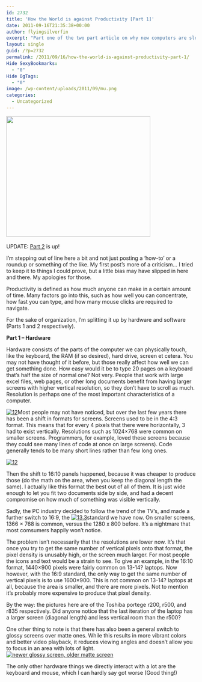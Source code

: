 ```yaml
---
id: 2732
title: 'How the World is against Productivity [Part 1]'
date: 2011-09-16T21:35:38+00:00
author: flyingsilverfin
excerpt: "Part one of the two part article on why new computers are slowing us down while working. This one's about hardware and recent changes for the worse."
layout: single
guid: /?p=2732
permalink: /2011/09/16/how-the-world-is-against-productivity-part-1/
Hide SexyBookmarks:
  - "0"
Hide OgTags:
  - "0"
image: /wp-content/uploads/2011/09/mu.png
categories:
  - Uncategorized
---
```

[<img class="size-full wp-image-2802 aligncenter" src="/wp-content/uploads/2011/09/mu.png" alt="" width="383" height="321" srcset="/wp-content/uploads/2011/09/mu.png 383w, /wp-content/uploads/2011/09/mu-300x251.png 300w, /wp-content/uploads/2011/09/mu-180x150.png 180w, /wp-content/uploads/2011/09/mu-360x301.png 360w" sizes="(max-width: 383px) 100vw, 383px" />](/wp-content/uploads/2011/09/mu.png)

UPDATE: [Part 2](/2011/09/24/how-the-world-is-against-productivity-part-2/ "Part 2") is up!

I’m stepping out of line here a bit and not just posting a ‘how-to’ or a roundup or something of the like. My first post’s more of a criticism… I tried to keep it to things I could prove, but a little bias may have slipped in here and there. My apologies for those.

Productivity is defined as how much anyone can make in a certain amount of time. Many factors go into this, such as how well you can concentrate, how fast you can type, and how many mouse clicks are required to navigate.
  
For the sake of organization, I’m splitting it up by hardware and software (Parts 1 and 2 respectively).

**Part 1 – Hardware**

Hardware consists of the parts of the computer we can physically touch, like the keyboard, the RAM (if so desired), hard drive, screen et cetera. You may not have thought of it before, but those really affect how well we can get something done. How easy would it be to type 20 pages on a keyboard that’s half the size of normal one? Not very. People that work with large excel files, web pages, or other long documents benefit from having larger screens with higher vertical resolution, so they don’t have to scroll as much. Resolution is perhaps one of the most important characteristics of a computer.
  
<a href="/2011/09/16/how-the-world-is-against-productivity-part-1/43-1024x768/" rel="attachment wp-att-2754"><img class="size-full wp-image-2754 alignleft" src="/wp-content/uploads/2011/09/43-1024x768.jpg" alt="12" width="248" height="248" srcset="/wp-content/uploads/2011/09/43-1024x768.jpg 300w, /wp-content/uploads/2011/09/43-1024x768-150x150.jpg 150w, /wp-content/uploads/2011/09/43-1024x768-30x30.jpg 30w, /wp-content/uploads/2011/09/43-1024x768-45x45.jpg 45w, /wp-content/uploads/2011/09/43-1024x768-115x115.jpg 115w, /wp-content/uploads/2011/09/43-1024x768-180x180.jpg 180w" sizes="(max-width: 248px) 100vw, 248px" /></a>Most people may not have noticed, but over the last few years there has been a shift in formats for screens. Screens used to be in the 4:3 format. This means that for every 4 pixels that there were horizontally, 3 had to exist vertically. Resolutions such as 1024×768 were common on smaller screens. Programmers, for example, loved these screens because they could see many lines of code at once on large screens). Code generally tends to be many short lines rather than few long ones.

<a href="/2011/09/16/how-the-world-is-against-productivity-part-1/1610-1200x800/" rel="attachment wp-att-2756"><img class="size-full wp-image-2756 alignright" src="/wp-content/uploads/2011/09/1610-1200x800.jpg" alt="12" width="235" height="235" srcset="/wp-content/uploads/2011/09/1610-1200x800.jpg 300w, /wp-content/uploads/2011/09/1610-1200x800-150x150.jpg 150w, /wp-content/uploads/2011/09/1610-1200x800-30x30.jpg 30w, /wp-content/uploads/2011/09/1610-1200x800-45x45.jpg 45w, /wp-content/uploads/2011/09/1610-1200x800-115x115.jpg 115w, /wp-content/uploads/2011/09/1610-1200x800-180x180.jpg 180w" sizes="(max-width: 235px) 100vw, 235px" /></a>
  
Then the shift to 16:10 panels happened, because it was cheaper to produce those (do the math on the area, when you keep the diagonal length the same). I actually like this format the best out of all of them. It is just wide enough to let you fit two documents side by side, and had a decent compromise on how much of something was visible vertically.
  
Sadly, the PC industry decided to follow the trend of the TV’s, and made a further switch to 16:9, the <a href="/2011/09/16/how-the-world-is-against-productivity-part-1/169-1366x768/" rel="attachment wp-att-2755"><img class="size-medium wp-image-2755 alignleft" src="/wp-content/uploads/2011/09/169-1366x768-300x202.jpg" alt="13.3" width="269" height="182" srcset="/wp-content/uploads/2011/09/169-1366x768-300x202.jpg 300w, /wp-content/uploads/2011/09/169-1366x768-180x121.jpg 180w, /wp-content/uploads/2011/09/169-1366x768-360x243.jpg 360w, /wp-content/uploads/2011/09/169-1366x768.jpg 780w" sizes="(max-width: 269px) 100vw, 269px" /></a>standard we have now. On smaller screens, 1366 × 768 is common, versus the 1280 x 800 before. It’s a nightmare that most comsumers happily won’t notice.
  
The problem isn’t necessarily that the resolutions are lower now. It’s that once you try to get the same number of vertical pixels onto that format, the pixel density is unusably high, or the screen much larger. For most people the icons and text would be a strain to see. To give an example, in the 16:10 format, 1440×900 pixels were fairly common on 13-14? laptops. Now however, with the 16:9 standard, the only way to get the same number of vertical pixels is to use 1600×900. This is not common on 13-14? laptops at all, because the area is smaller, and there are more pixels. Not to mention it’s probably more expensive to produce that pixel density.

By the way: the pictures here are of the Toshiba portege r200, r500, and r835 respectively. Did anyone notice that the last iteration of the laptop has a larger screen (diagonal length) and less vertical room than the r500?

One other thing to note is that there has also been a general switch to glossy screens over matte ones. While this results in more vibrant colors and better video playback, it reduces viewing angles and doesn’t allow you to focus in an area with lots of light.<a href="/2011/09/16/how-the-world-is-against-productivity-part-1/glossyvsmatte/" rel="attachment wp-att-2757"><img class="size-full wp-image-2757 aligncenter" src="/wp-content/uploads/2011/09/glossyVsMatte.jpg" alt="newer glossy screen, older matte screen" width="356" height="267" srcset="/wp-content/uploads/2011/09/glossyVsMatte.jpg 500w, /wp-content/uploads/2011/09/glossyVsMatte-300x225.jpg 300w, /wp-content/uploads/2011/09/glossyVsMatte-180x135.jpg 180w, /wp-content/uploads/2011/09/glossyVsMatte-360x270.jpg 360w" sizes="(max-width: 356px) 100vw, 356px" /></a>

The only other hardware things we directly interact with a lot are the keyboard and mouse, which I can hardly say got worse (Good thing!)
